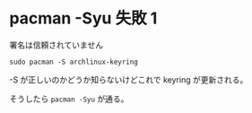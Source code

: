 # pacman -Syu 失敗 1

署名は信頼されていません

```
sudo pacman -S archlinux-keyring
```

-S が正しいのかどうか知らないけどこれで keyring が更新される。

そうしたら ``pacman -Syu`` が通る。

<!-- vim: set tw=90 filetype=markdown : -->

